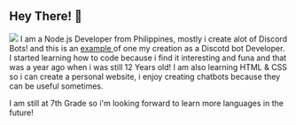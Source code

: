 ## Hey There! :wave: 

<img src="https://modusgames.com/wp-content/uploads/2019/05/Discord_Banner_820x312.jpg">
I am a Node.js Developer from Philippines, mostly i create alot of Discord Bots! and this is an <a href="https://top.gg/bot/773860431978168320"> example </a> of one my creation as a Discotd bot Developer. I started learning how to code because i find it interesting and funa and that was a year ago when i was still 12 Years old! I am also learning HTML & CSS so i can create a personal website, i enjoy creating chatbots because they can be useful sometimes.

 
 
   I am still at 7th Grade so i'm looking forward to learn more languages in the future!  
